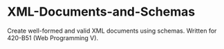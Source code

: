 # XML-Documents-and-Schemas
Create well-formed and valid XML documents using schemas. Written for 420-B51 (Web Programming V). 
